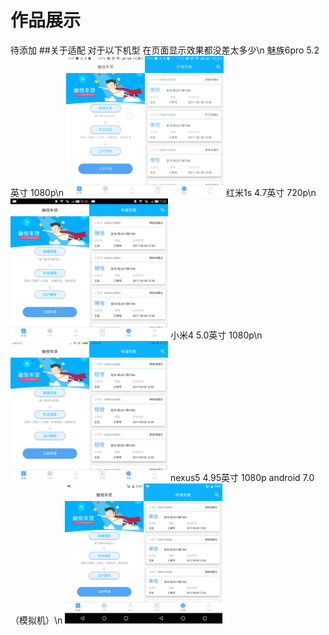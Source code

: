 # 作品展示
待添加
##关于适配
对于以下机型 在页面显示效果都没差太多少\n
魅族6pro 5.2英寸 1080p\n
<img src="img/魅族6pro-5.2-1080p.png" width="25%"><img src="img/魅族6-列表.png" width="25%">
红米1s 4.7英寸 720p\n
<img src="img/红米4.7-720p.png" width="25%"><img src="img/红米列表.png" width="25%">
小米4 5.0英寸 1080p\n
<img src="img/小米4-5.0-1080p.png" width="25%"><img src="img/小米4列表.png" width="25%">
nexus5 4.95英寸 1080p android 7.0 （模拟机）\n
<img src="img/nexus5-4.95-1080p.png" width="25%"><img src="img/nexus列表.png" width="25%">